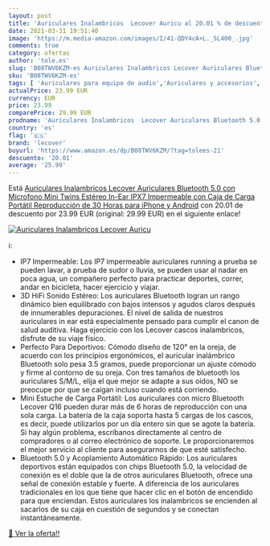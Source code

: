 ```yaml
---
layout: post
title: 'Auriculares Inalambricos  Lecover Auricu al 20.01 % de descuento'
date: 2021-03-31 19:51:40
image: 'https://m.media-amazon.com/images/I/41-QDY4cA+L._SL400_.jpg'
comments: true
category: ofertas
author: 'tole.es'
slug: 'B08TWV6KZM-es Auriculares Inalambricos Lecover Auriculares Bluetooth 5.0...'
sku: 'B08TWV6KZM-es'
tags: [ 'Auriculares para equipo de audio','Auriculares y accesorios','Electrónica','iphone','lecover', ]
actualPrice: 23.99 EUR
currency: EUR
price: 23.99
comparePrice: 29.99 EUR
prodname: 'Auriculares Inalambricos  Lecover Auriculares Bluetooth 5.0 con Microfono Mini Twins Estéreo In-Ear  IPX7 Impermeable  con Caja de Carga Portátil  Reproducción de 30 Horas para iPhone y Android'
country: 'es'
flag: '🇪🇸'
brand: 'lecover'
buyurl: 'https://www.amazon.es/dp/B08TWV6KZM/?tag=tolees-21'
descuento: '20.01'
average: '25.99'
---
```


Está [Auriculares Inalambricos  Lecover Auriculares Bluetooth 5.0 con Microfono Mini Twins Estéreo In-Ear  IPX7 Impermeable  con Caja de Carga Portátil  Reproducción de 30 Horas para iPhone y Android](https://www.amazon.es/dp/B08TWV6KZM/?tag=tolees-21) con 20.01 de descuento por 23.99 EUR (original: 29.99 EUR) en el siguiente enlace!

[![Auriculares Inalambricos  Lecover Auricu](https://m.media-amazon.com/images/I/41-QDY4cA+L._SL400_.jpg)](https://www.amazon.es/dp/B08TWV6KZM/?tag=tolees-21)

ℹ️:

- IP7 Impermeable: Los IP7 impermeable auriculares running a prueba se pueden lavar, a prueba de sudor o lluvia, se pueden usar al nadar en poca agua, un compañero perfecto para practicar deportes, correr, andar en bicicleta, hacer ejercicio y viajar.
- 3D HiFi Sonido Estéreo: Los auriculares Bluetooth logran un rango dinámico bien equilibrado con bajos intensos y agudos claros después de innumerables depuraciones. El nivel de salida de nuestros auriculares in ear está especialmente pensado para cumplir el canon de salud auditiva. Haga ejercicio con los Lecover cascos inalambricos, disfrute de su viaje físico.
- Perfecto Para Deportivos: Cómodo diseño de 120° en la oreja, de acuerdo con los principios ergonómicos, el auricular inalámbrico Bluetooth solo pesa 3.5 gramos, puede proporcionar un ajuste cómodo y firme al contorno de su oreja. Con tres tamaños de bluetooth los auriculares S/M/L, elija el que mejor se adapte a sus oídos, NO se preocupe por que se caigan incluso cuando está corriendo.
- Mini Estuche de Carga Portátil: Los auriculares con micro Bluetooth Lecover Q16 pueden durar más de 6 horas de reproducción con una sola carga. La batería de la caja soporta hasta 5 cargas de los cascos, es decir, puede utilizarlos por un día entero sin que se agote la batería. Si hay algún problema, escríbanos directamente al centro de compradores o al correo electrónico de soporte. Le proporcionaremos el mejor servicio al cliente para asegurarnos de que esté satisfecho.
- Bluetooth 5.0 y Acoplamiento Automático Rápido: Los auriculares deportivos están equipados con chips Bluetooth 5.0, la velocidad de conexión es el doble que la de otros auriculares Bluetooth, ofrece una señal de conexión estable y fuerte. A diferencia de los auriculares tradicionales en los que tiene que hacer clic en el botón de encendido para que enciendan. Estos auriculares los inalambricos se encienden al sacarlos de su caja en cuestión de segundos y se conectan instantáneamente.

[🛒 Ver la oferta!!](https://www.amazon.es/dp/B08TWV6KZM/?tag=tolees-21)
